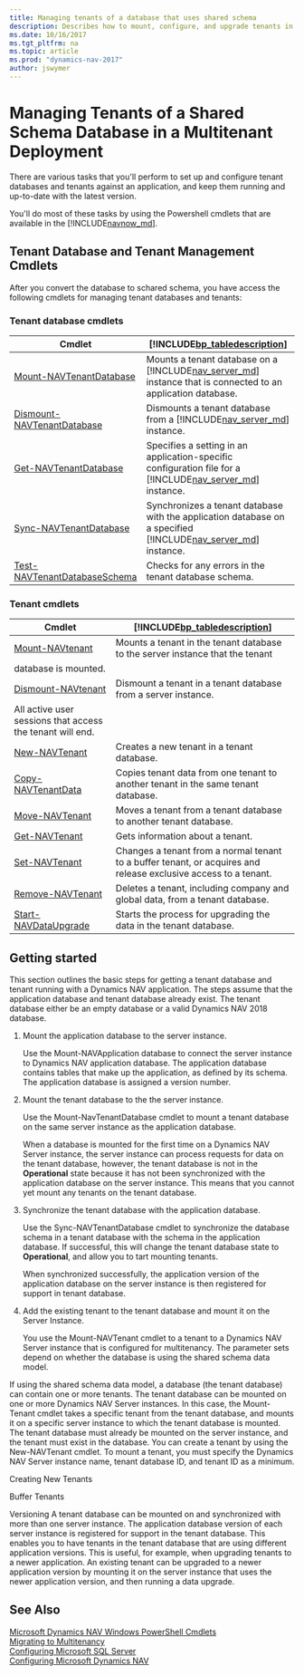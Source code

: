 ```yaml
---
title: Managing tenants of a database that uses shared schema
description: Describes how to mount, configure, and upgrade tenants in a shared schema database. 
ms.date: 10/16/2017
ms.tgt_pltfrm: na
ms.topic: article
ms.prod: "dynamics-nav-2017"
author: jswymer
---
```

# Managing Tenants of a Shared Schema Database in a Multitenant Deployment
There are various tasks that you'll perform to set up and configure tenant databases and tenants against an application, and keep them running and up-to-date with the latest version.

You'll do most of these tasks by using the Powershell cmdlets that are available in the [!INCLUDE[navnow_md](includes/nav_shell_md.md)].

## Tenant Database and Tenant Management Cmdlets
After you convert the database to schared schema, you have access the following cmdlets for managing tenant databases and tenants:

### Tenant database cmdlets
|  Cmdlet  |  [!INCLUDE[bp_tabledescription](includes/bp_tabledescription_md.md)]  |
|----------|-----------------------------------------------------------------------|
|[Mount-NAVTenantDatabase](Microsoft.Dynamics.NAV.Management/Mount-NAVTenantDatabase.md)| Mounts a tenant database on a [!INCLUDE[nav_server_md](includes/nav_server_md.md)] instance that is connected to an application database.|
|[Dismount-NAVTenantDatabase](Microsoft.Dynamics.NAV.Management/Dismount-NAVTenantDatabase.md)|Dismounts a tenant database from a [!INCLUDE[nav_server_md](includes/nav_server_md.md)] instance.|
|[Get-NAVTenantDatabase](Microsoft.Dynamics.NAV.Management/Get-NAVTenantDatabase.md)|Specifies a setting in an application-specific configuration file for a [!INCLUDE[nav_server_md](includes/nav_server_md.md)] instance.|
|[Sync-NAVTenantDatabase](Microsoft.Dynamics.NAV.Management/Sync-NAVTenantDatabase.md)|Synchronizes a tenant database with the application database on a specified [!INCLUDE[nav_server_md](includes/nav_server_md.md)] instance.|
|[Test-NAVTenantDatabaseSchema](Microsoft.Dynamics.NAV.Management/Test-NAVTenantDatabaseSchema.md)| Checks for any errors in the tenant database schema.|

### Tenant cmdlets
|  Cmdlet  |  [!INCLUDE[bp_tabledescription](includes/bp_tabledescription_md.md)]  |
|----------|-----------------------------------------------------------------------|
|[Mount-NAVtenant](Microsoft.Dynamics.NAV.Management/Mount-NAVtenant.md)|Mounts a tenant in the tenant database to the server instance that the tenant
database is mounted.|
|[Dismount-NAVtenant](Microsoft.Dynamics.NAV.Management/Dismount-NAVtenant.md)|Dismount a tenant in a tenant database from a server instance.
All active user sessions that access the tenant will end.|
|[New-NAVTenant](Microsoft.Dynamics.NAV.Management/New-NAVTenant.md)| Creates a new tenant in a tenant database. |
|[Copy-NAVTenantData](Microsoft.Dynamics.NAV.Management/Copy-NAVTenantData.md)|Copies tenant data from one tenant to another tenant in the same tenant database. |
|[Move-NAVTenant](Microsoft.Dynamics.NAV.Management/Move-NAVTenant.md)| Moves a tenant from a tenant database to another tenant database.|
|[Get-NAVTenant](Microsoft.Dynamics.NAV.Management/Get-NAVTenant.md)|Gets information about a tenant.|
|[Set-NAVTenant](Microsoft.Dynamics.NAV.Management/Set-NAVTenant.md)|Changes a tenant from a normal tenant to a buffer tenant, or acquires and release exclusive access to a tenant.|
|[Remove-NAVTenant](Microsoft.Dynamics.NAV.Management/Set-NAVTenant.md)|Deletes a tenant, including company and global data, from a tenant database.|
|[Start-NAVDataUpgrade](Microsoft.Dynamics.NAV.Management/Start-NAVDataUpgrade.md)|Starts the process for upgrading the data in the tenant database.|


## Getting started

This section outlines the basic steps for getting a tenant database and tenant running with a Dynamics NAV application. The steps assume that the application database and tenant database already exist. The tenant database either be an empty database or a valid Dynamics NAV 2018 database. 

1. Mount the application database to the server instance.

    Use the Mount-NAVApplication database to connect the server instance to Dynamics NAV application database. The application database contains tables that make up the application, as defined by its schema. The application database is assigned a version number.

2. Mount the tenant database to the the server instance.

    Use the Mount-NavTenantDatabase cmdlet to mount a tenant database on the same server instance as the application database.

    When a database is mounted for the first time on a Dynamics NAV Server instance, the server instance can process requests for data on the tenant database, however, the tenant database is not in the **Operational** state because it has not been synchronized with the application database on the server instance. This means that you cannot yet mount any tenants on the tenant database. 

3. Synchronize the tenant database with the application database.

    Use the Sync-NAVTenantDatabase cmdlet to synchronize the database schema in a tenant database with the schema in the application database. If successful, this will change the tenant database state to **Operational**, and allow you to tart mounting tenants. 
    
    When synchronized successfully, the application version of the application database on the server instance is then registered for support in tenant database.

4.  Add the existing tenant to the tenant database and mount it on the Server Instance.

    You use the Mount-NAVTenant cmdlet to  a tenant to a Dynamics NAV Server instance that is configured for
multitenancy.
 The parameter sets depend on whether the database is using the shared schema data model.

 If using the shared schema data model, a database (the tenant database) can contain one or more tenants. The
tenant database can be mounted on one or more Dynamics NAV Server instances. In this case, the Mount-Tenant cmdlet
takes a specific tenant from the tenant database, and mounts it on a specific server instance to which the tenant
database is mounted. The tenant database must already be mounted on the server instance, and the tenant must exist
in the database. You can create a tenant by using the New-NAVTenant cmdlet. To mount a tenant, you must specify
the Dynamics NAV Server instance name, tenant database ID, and tenant ID as a minimum. 

Creating New Tenants

Buffer Tenants

Versioning
A tenant database can be mounted on and synchronized with more than one server instance. The application database version of each server instance is registered for support in the tenant database. This enables you to have tenants in the tenant database that are using different application versions. This is useful, for example, when upgrading tenants to a newer application. An existing tenant can be upgraded to a newer application version by mounting it on the server instance that uses the newer application version, and then running a data upgrade.


## See Also  
[Microsoft Dynamics NAV Windows PowerShell Cmdlets](Microsoft-Dynamics-NAV-Windows-PowerShell-Cmdlets.md)   
[Migrating to Multitenancy](Migrating-to-Multitenancy.md)  
[Configuring Microsoft SQL Server](Configuring-Microsoft-SQL-Server.md)   
[Configuring Microsoft Dynamics NAV](Configuring-Microsoft-Dynamics-NAV.md)  

